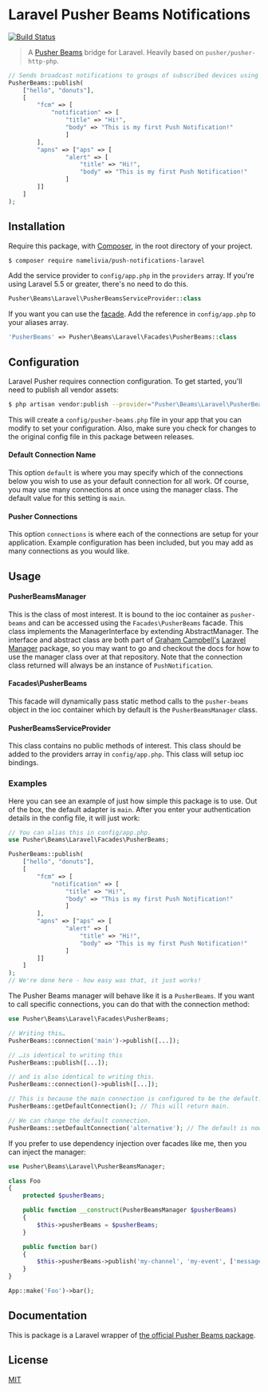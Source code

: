 # Laravel Pusher Beams Notifications

[![Build Status](https://travis-ci.com/namelivia/push-notifications-laravel.svg?branch=master)](https://travis-ci.com/namelivia/push-notifications-laravel)

> A [Pusher Beams](https://github.com/pusher/push-notifications-php) bridge for Laravel. Heavily based on `pusher/pusher-http-php`.

```php
// Sends broadcast notifications to groups of subscribed devices using Interests
PusherBeams::publish(
	["hello", "donuts"],
	[
		"fcm" => [
			"notification" => [
				"title" => "Hi!",
				"body" => "This is my first Push Notification!"
				]
		],
		"apns" => ["aps" => [
				"alert" => [
					"title" => "Hi!",
					"body" => "This is my first Push Notification!"
				]
		]]
	]
);

```

## Installation

Require this package, with [Composer](https://getcomposer.org/), in the root directory of your project.

```bash
$ composer require namelivia/push-notifications-laravel
```

Add the service provider to `config/app.php` in the `providers` array. If you're using Laravel 5.5 or greater, there's no need to do this.

```php
Pusher\Beams\Laravel\PusherBeamsServiceProvider::class
```

If you want you can use the [facade](http://laravel.com/docs/facades). Add the reference in `config/app.php` to your aliases array.

```php
'PusherBeams' => Pusher\Beams\Laravel\Facades\PusherBeams::class
```

## Configuration

Laravel Pusher requires connection configuration. To get started, you'll need to publish all vendor assets:

```bash
$ php artisan vendor:publish --provider="Pusher\Beams\Laravel\PusherBeamsServiceProvider"
```

This will create a `config/pusher-beams.php` file in your app that you can modify to set your configuration. Also, make sure you check for changes to the original config file in this package between releases.

#### Default Connection Name

This option `default` is where you may specify which of the connections below you wish to use as your default connection for all work. Of course, you may use many connections at once using the manager class. The default value for this setting is `main`.

#### Pusher Connections

This option `connections` is where each of the connections are setup for your application. Example configuration has been included, but you may add as many connections as you would like.

## Usage

#### PusherBeamsManager

This is the class of most interest. It is bound to the ioc container as `pusher-beams` and can be accessed using the `Facades\PusherBeams` facade. This class implements the ManagerInterface by extending AbstractManager. The interface and abstract class are both part of [Graham Campbell's](https://github.com/GrahamCampbell) [Laravel Manager](https://github.com/GrahamCampbell/Laravel-Manager) package, so you may want to go and checkout the docs for how to use the manager class over at that repository. Note that the connection class returned will always be an instance of `PushNotification`.

#### Facades\PusherBeams

This facade will dynamically pass static method calls to the `pusher-beams` object in the ioc container which by default is the `PusherBeamsManager` class.

#### PusherBeamsServiceProvider

This class contains no public methods of interest. This class should be added to the providers array in `config/app.php`. This class will setup ioc bindings.

### Examples

Here you can see an example of just how simple this package is to use. Out of the box, the default adapter is `main`. After you enter your authentication details in the config file, it will just work:

```php
// You can alias this in config/app.php.
use Pusher\Beams\Laravel\Facades\PusherBeams;

PusherBeams::publish(
	["hello", "donuts"],
	[
		"fcm" => [
			"notification" => [
				"title" => "Hi!",
				"body" => "This is my first Push Notification!"
				]
		],
		"apns" => ["aps" => [
				"alert" => [
					"title" => "Hi!",
					"body" => "This is my first Push Notification!"
				]
		]]
	]
);
// We're done here - how easy was that, it just works!
```

The Pusher Beams manager will behave like it is a `PusherBeams`. If you want to call specific connections, you can do that with the connection method:

```php
use Pusher\Beams\Laravel\Facades\PusherBeams;

// Writing this…
PusherBeams::connection('main')->publish([...]);

// …is identical to writing this
PusherBeams::publish([...]);

// and is also identical to writing this.
PusherBeams::connection()->publish([...]);

// This is because the main connection is configured to be the default.
PusherBeams::getDefaultConnection(); // This will return main.

// We can change the default connection.
PusherBeams::setDefaultConnection('alternative'); // The default is now alternative.
```

If you prefer to use dependency injection over facades like me, then you can inject the manager:

```php
use Pusher\Beams\Laravel\PusherBeamsManager;

class Foo
{
    protected $pusherBeams;

    public function __construct(PusherBeamsManager $pusherBeams)
    {
        $this->pusherBeams = $pusherBeams;
    }

    public function bar()
    {
        $this->pusherBeams->publish('my-channel', 'my-event', ['message' => $message]);
    }
}

App::make('Foo')->bar();
```

## Documentation

This is package is a Laravel wrapper of [the official Pusher Beams package](https://github.com/pusher/push-notifications-php).

## License

[MIT](LICENSE)
